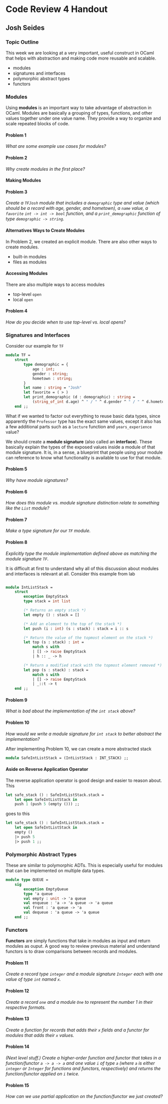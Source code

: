 # Code Review 4 Handout
## Josh Seides

### Topic Outline
This week we are looking at a very important, useful construct in OCaml that helps with abstraction and making code more reusable and scalable.

* modules
* signatures and interfaces
* polymorphic abstract types
* functors

### Modules
Using **modules** is an important way to take advantage of abstraction in OCaml. Modules are basically a grouping of types, functions, and other values together under one value name. They provide a way to organize and scale repeated blocks of code.

#### Problem 1
*What are some example use cases for modules?*

#### Problem 2
*Why create modules in the first place?*

#### Making Modules

#### Problem 3
*Create a `TFJosh` module that includes a `demographic` type and value (which should be a record with age, gender, and hometown), a `name` value, a `favorite` `int -> int -> bool` function, and a `print_demographic` function of type `demographic -> string`.*

#### Alternatives Ways to Create Modules

In Problem 2, we created an explicit module. There are also other ways to create modules.

* built-in modules
* files as modules

#### Accessing Modules

There are also multiple ways to access modules

* top-level `open`
* local `open`

#### Problem 4
*How do you decide when to use top-level vs. local opens?*

### Signatures and Interfaces

Consider our example for `TF`

```ocaml
module TF =
    struct
        type demographic = {
            age : int;
            gender : string;
            hometown : string;
        }
        let name : string = "Josh"
        let favorite = ( > )
        let print_demographic (d : demographic) : string =
            (string_of_int d.age) ^ " / " ^ d.gender ^ " / " ^ d.hometown
    end ;;
```

What if we wanted to factor out everything to reuse basic data types, since apparently the `Professor` type has the exact same values, except it also has a few additional parts such as a `lecture` function and `years_experience` value?

We should create a **module signature** (also called an **interface**). These basically explain the types of the exposed values inside a module of that module signature. It is, in a sense, a blueprint that people using your module can reference to know what functionality is available to use for that module.

#### Problem 5
*Why have module signatures?*

#### Problem 6
*How does this module vs. module signature distinction relate to something like the `List` module?*

#### Problem 7
*Make a type signature for our `TF` module.*

#### Problem 8
*Explicitly type the module implementation defined above as matching the module signature `TF`.*

It is difficult at first to understand why all of this discussion about modules and interfaces is relevant at all. Consider this example from lab

```ocaml

module IntListStack =
    struct
        exception EmptyStack
        type stack = int list

        (* Returns an empty stack *)
        let empty () : stack = []

        (* Add an element to the top of the stack *)
        let push (i : int) (s : stack) : stack = i :: s

        (* Return the value of the topmost element on the stack *)
        let top (s : stack) : int =
            match s with
            | [] -> raise EmptyStack
            | h :: _ -> h

        (* Return a modified stack with the topmost element removed *)
        let pop (s : stack) : stack =
            match s with
            | [] -> raise EmptyStack
            | _::t -> t
    end ;;
```

#### Problem 9
*What is bad about the implementation of the `int stack` above?*

#### Problem 10
*How would we write a module signature for `int stack` to better abstract the implementation?*

After implementing Problem 10, we can create a more abstracted stack

```ocaml
module SafeIntListStack = (IntListStack : INT_STACK) ;;
```

#### Aside on Reverse Application Operator

The reverse application operator is good design and easier to reason about. This

```ocaml
let safe_stack () : SafeIntListStack.stack =
    let open SafeIntListStack in
    push 1 (push 5 (empty ())) ;;
```

goes to this

```ocaml
let safe_stack () : SafeIntListStack.stack =
    let open SafeIntListStack in
    empty ()
    |> push 5
    |> push 1 ;;
```

### Polymorphic Abstract Types

These are similar to polymorphic ADTs. This is especially useful for modules that can be implemented on multiple data types.

```ocaml
module type QUEUE =
    sig
        exception EmptyQueue
        type 'a queue
        val empty : unit -> 'a queue
        val enqueue : 'a -> 'a queue -> 'a queue
        val front : 'a queue -> 'a
        val dequeue : 'a queue -> 'a queue
    end ;;
```

### Functors

**Functors** are simply functions that take in modules as input and return modules as ouput. A good way to review previous material and understand functors is to draw comparisons between records and modules.

#### Problem 11
*Create a record type `integer` and a module signature `Integer` each with one value of type `int` named `x`.*

#### Problem 12
*Create a record `one` and a module `One` to represent the number 1 in their respective formats.*

#### Problem 13
*Create a function for records that adds their `x` fields and a functor for modules that adds their `x` values.*

#### Problem 14
*(Next level stuff.) Create a higher-order function and functor that takes in a function/functor `a -> a -> a` and one value `i` of type `a` (where `a` is either `integer` or `Integer` for functions and functors, respectively) and returns the function/functor applied on `i` twice.*

#### Problem 15
*How can we use partial application on the function/functor we just created?*
